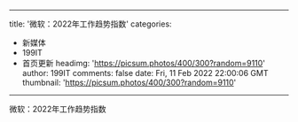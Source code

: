 
---
title: '微软：2022年工作趋势指数'
categories: 
 - 新媒体
 - 199IT
 - 首页更新
headimg: 'https://picsum.photos/400/300?random=9110'
author: 199IT
comments: false
date: Fri, 11 Feb 2022 22:00:06 GMT
thumbnail: 'https://picsum.photos/400/300?random=9110'
---

<div>   
微软：2022年工作趋势指数  
</div>
            